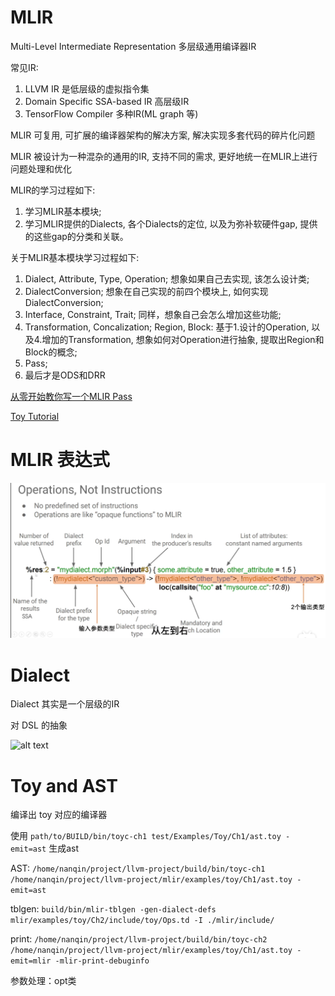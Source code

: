 # MLIR

Multi-Level Intermediate Representation 多层级通用编译器IR

常见IR:
1. LLVM IR 是低层级的虚拟指令集
2. Domain Specific SSA-based IR 高层级IR
3. TensorFlow Compiler 多种IR(ML graph 等)

MLIR 可复用, 可扩展的编译器架构的解决方案, 解决实现多套代码的碎片化问题

MLIR 被设计为一种混杂的通用的IR, 支持不同的需求, 更好地统一在MLIR上进行问题处理和优化


MLIR的学习过程如下:
1. 学习MLIR基本模块;
2. 学习MLIR提供的Dialects, 各个Dialects的定位, 以及为弥补软硬件gap, 提供的这些gap的分类和关联。

关于MLIR基本模块学习过程如下: 
1. Dialect, Attribute, Type, Operation; 想象如果自己去实现, 该怎么设计类; 
2. DialectConversion; 想象在自己实现的前四个模块上, 如何实现DialectConversion; 
3. Interface, Constraint, Trait; 同样，想象自己会怎么增加这些功能;
4. Transformation, Concalization; Region, Block: 基于1.设计的Operation, 以及4.增加的Transformation, 想象如何对Operation进行抽象, 提取出Region和Block的概念; 
5. Pass;
6. 最后才是ODS和DRR

[从零开始教你写一个MLIR Pass](https://zhuanlan.zhihu.com/p/708819963)

[Toy Tutorial](https://mlir.llvm.org/docs/Tutorials/Toy/)


# MLIR 表达式

![alt text](../image/MLIR_expretion.png)

# Dialect

Dialect 其实是一个层级的IR

对 DSL 的抽象
 
 ![alt text](../image/**MLIR_structure**.png)
 
# Toy and AST

编译出 toy 对应的编译器

使用 `path/to/BUILD/bin/toyc-ch1 test/Examples/Toy/Ch1/ast.toy -emit=ast` 生成ast

AST: `/home/nanqin/project/llvm-project/build/bin/toyc-ch1 /home/nanqin/project/llvm-project/mlir/examples/toy/Ch1/ast.toy -emit=ast`

tblgen: `build/bin/mlir-tblgen -gen-dialect-defs mlir/examples/toy/Ch2/include/toy/Ops.td -I ./mlir/include/`

print: `/home/nanqin/project/llvm-project/build/bin/toyc-ch2 /home/nanqin/project/llvm-project/mlir/examples/toy/Ch1/ast.toy -emit=mlir -mlir-print-debuginfo`

参数处理：opt类
